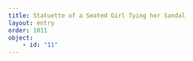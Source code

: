 ```yaml
---
title: Statuette of a Seated Girl Tying her Sandal
layout: entry
order: 1011
object:
    - id: "11"
---
```

